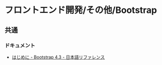 # フロントエンド開発/その他/Bootstrap

## 共通

### ドキュメント

- [はじめに - Bootstrap 4.3 - 日本語リファレンス](https://getbootstrap.jp/docs/4.3/getting-started/introduction/)
